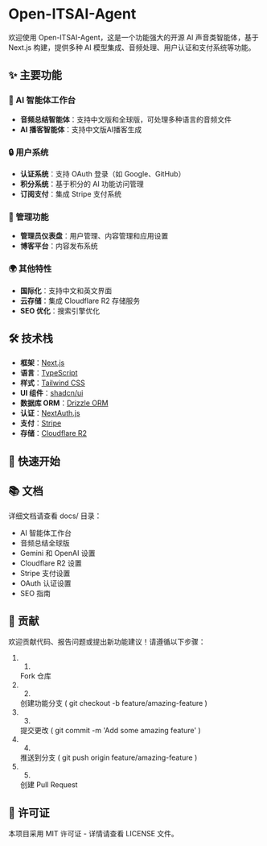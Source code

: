 # Open-ITSAI-Agent

欢迎使用 Open-ITSAI-Agent，这是一个功能强大的开源 AI 声音类智能体，基于 Next.js 构建，提供多种 AI 模型集成、音频处理、用户认证和支付系统等功能。

## ✨ 主要功能

### 🤖 AI 智能体工作台
* **音频总结智能体**：支持中文版和全球版，可处理多种语言的音频文件
* **AI 播客智能体**：支持中文版AI播客生成

### 🔒 用户系统
* **认证系统**：支持 OAuth 登录（如 Google、GitHub）
* **积分系统**：基于积分的 AI 功能访问管理
* **订阅支付**：集成 Stripe 支付系统

### 👑 管理功能
* **管理员仪表盘**：用户管理、内容管理和应用设置
* **博客平台**：内容发布系统

### 🌍 其他特性
* **国际化**：支持中文和英文界面
* **云存储**：集成 Cloudflare R2 存储服务
* **SEO 优化**：搜索引擎优化

## 🛠️ 技术栈

* **框架**：[Next.js](https://nextjs.org/)
* **语言**：[TypeScript](https://www.typescriptlang.org/)
* **样式**：[Tailwind CSS](https://tailwindcss.com/)
* **UI 组件**：[shadcn/ui](https://ui.shadcn.com/)
* **数据库 ORM**：[Drizzle ORM](https://orm.drizzle.team/)
* **认证**：[NextAuth.js](https://next-auth.js.org/)
* **支付**：[Stripe](https://stripe.com/)
* **存储**：[Cloudflare R2](https://www.cloudflare.com/products/r2/)

## 🚀 快速开始

## 📚 文档
详细文档请查看 docs/ 目录：

- AI 智能体工作台
- 音频总结全球版
- Gemini 和 OpenAI 设置
- Cloudflare R2 设置
- Stripe 支付设置
- OAuth 认证设置
- SEO 指南

## 🤝 贡献
欢迎贡献代码、报告问题或提出新功能建议！请遵循以下步骤：

1. 1.
   Fork 仓库
2. 2.
   创建功能分支 ( git checkout -b feature/amazing-feature )
3. 3.
   提交更改 ( git commit -m 'Add some amazing feature' )
4. 4.
   推送到分支 ( git push origin feature/amazing-feature )
5. 5.
   创建 Pull Request
## 📄 许可证
本项目采用 MIT 许可证 - 详情请查看 LICENSE 文件。